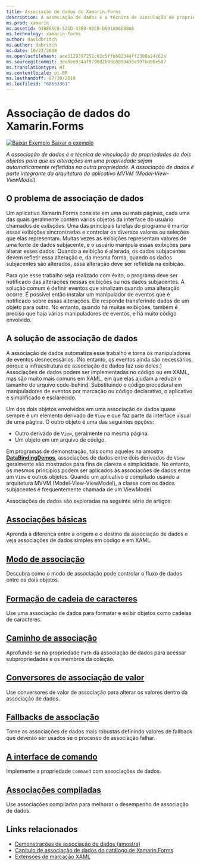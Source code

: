 ```yaml
---
title: Associação de dados do Xamarin.Forms
description: A associação de dados é a técnica de vinculação de propriedades de dois objetos para que as alterações em uma propriedade sejam automaticamente refletidas na outra propriedade. A associação de dados é parte integrante da arquitetura do aplicativo MVVM (Model-View-ViewModel).
ms.prod: xamarin
ms.assetid: 938E85C8-521D-43B9-92CB-D591A06D98A6
ms.technology: xamarin-forms
author: davidbritch
ms.author: dabritch
ms.date: 10/23/2018
ms.openlocfilehash: ace1129397251c02c5ffb682344ff2308a24c62a
ms.sourcegitcommit: 3ea9ee034af9790d2b0dc0893435e997bd06e587
ms.translationtype: HT
ms.contentlocale: pt-BR
ms.lasthandoff: 07/30/2019
ms.locfileid: "68653361"
---
```

# <a name="xamarinforms-data-binding"></a>Associação de dados do Xamarin.Forms

[![Baixar Exemplo](~/media/shared/download.png) Baixar o exemplo](https://docs.microsoft.com/samples/xamarin/xamarin-forms-samples/databindingdemos)

_A associação de dados é a técnica de vinculação de propriedades de dois objetos para que as alterações em uma propriedade sejam automaticamente refletidas na outra propriedade. A associação de dados é parte integrante da arquitetura do aplicativo MVVM (Model-View-ViewModel)._

## <a name="the-data-linking-problem"></a>O problema de associação de dados

Um aplicativo Xamarin.Forms consiste em uma ou mais páginas, cada uma das quais geralmente contém vários objetos da interface do usuário chamados de *exibições*. Uma das principais tarefas do programa é manter essas exibições sincronizadas e controlar os diversos valores ou seleções que elas representam. Muitas vezes as exibições representam valores de uma fonte de dados subjacente, e o usuário manipula essas exibições para alterar esses dados. Quando a exibição é alterada, os dados subjacentes devem refletir essa alteração e, da mesma forma, quando os dados subjacentes são alterados, essa alteração deve ser refletida na exibição.

Para que esse trabalho seja realizado com êxito, o programa deve ser notificado das alterações nessas exibições ou nos dados subjacentes. A solução comum é definir eventos que sinalizam quando uma alteração ocorre. É possível então instalar um manipulador de eventos que é notificado sobre essas alterações. Ele responde transferindo dados de um objeto para outro. No entanto, quando há muitas exibições, também é preciso que haja vários manipuladores de eventos, e há muito código envolvido.

## <a name="the-data-binding-solution"></a>A solução de associação de dados

A associação de dados automatiza esse trabalho e torna os manipuladores de eventos desnecessários. (No entanto, os eventos ainda são necessários, porque a infraestrutura de associação de dados faz uso deles.) Associações de dados podem ser implementadas no código ou em XAML, mas são muito mais comuns em XAML, em que elas ajudam a reduzir o tamanho do arquivo code-behind. Substituindo o código procedural em manipuladores de eventos por marcação ou código declarativo, o aplicativo é simplificado e esclarecido.

Um dos dois objetos envolvidos em uma associação de dados quase sempre é um elemento derivado de `View` e que faz parte da interface visual de uma página. O outro objeto é uma das seguintes opções:

- Outro derivado de `View`, geralmente na mesma página.
- Um objeto em um arquivo de código.

Em programas de demonstração, tais como aqueles na amostra [**DataBindingDemos**](https://docs.microsoft.com/samples/xamarin/xamarin-forms-samples/databindingdemos), associações de dados entre dois derivados de `View` geralmente são mostrados para fins de clareza e simplicidade. No entanto, os mesmos princípios podem ser aplicados às associações de dados entre um `View` e outros objetos. Quando um aplicativo é compilado usando a arquitetura MVVM (Model-View-ViewModel), a classe com os dados subjacentes é frequentemente chamada de um ViewModel.

Associações de dados são exploradas na seguinte série de artigos:

## <a name="basic-bindingsbasic-bindingsmd"></a>[Associações básicas](basic-bindings.md)

Aprenda a diferença entre a origem e o destino da associação de dados e veja associações de dados simples em código e em XAML.

## <a name="binding-modebinding-modemd"></a>[Modo de associação](binding-mode.md)

Descubra como o modo de associação pode controlar o fluxo de dados entre os dois objetos.

## <a name="string-formattingstring-formattingmd"></a>[Formação de cadeia de caracteres](string-formatting.md)

Use uma associação de dados para formatar e exibir objetos como cadeias de caracteres.

## <a name="binding-pathbinding-pathmd"></a>[Caminho de associação](binding-path.md)

Aprofunde-se na propriedade `Path` da associação de dados para acessar subpropriedades e os membros da coleção.

## <a name="binding-value-convertersconvertersmd"></a>[Conversores de associação de valor](converters.md)

Use conversores de valor de associação para alterar os valores dentro da associação de dados.

## <a name="binding-fallbacksbinding-fallbacksmd"></a>[Fallbacks de associação](binding-fallbacks.md)

Torne as associações de dados mais robustas definindo valores de fallback que deverão ser usados se o processo de associação falhar.

## <a name="the-command-interfacecommandingmd"></a>[A interface de comando](commanding.md)

Implemente a propriedade `Command` com associações de dados.

## <a name="compiled-bindingscompiled-bindingsmd"></a>[Associações compiladas](compiled-bindings.md)

Use associações compiladas para melhorar o desempenho de associação de dados.

## <a name="related-links"></a>Links relacionados

- [Demonstrações de associação de dados (amostra)](https://docs.microsoft.com/samples/xamarin/xamarin-forms-samples/databindingdemos)
- [Capítulo de associação de dados do catálogo de Xamarin.Forms](~/xamarin-forms/creating-mobile-apps-xamarin-forms/summaries/chapter16.md)
- [Extensões de marcação XAML](~/xamarin-forms/xaml/markup-extensions/index.md)
